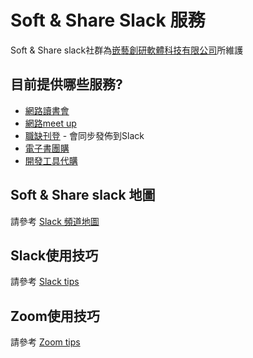 # Soft & Share Slack 服務
Soft & Share slack社群為[嵌藝創研軟體科技有限公司](https://softnshare.wordpress.com/關於/)所維護

## 目前提供哪些服務?
- [網路讀書會](https://softnshare.wordpress.com)
- [網路meet up](https://github.com/softnshare/meetups)
- [職缺刊登](https://softnshare.wordpress.com/職缺刊登/) - 會同步發佈到Slack 
- [電子書團購](https://www.facebook.com/groups/softnshareGroupBuy/)
- [開發工具代購](https://softnshare.wordpress.com/工具/)


## Soft & Share slack 地圖

請參考 [Slack 頻道地圖](https://softnshare.wordpress.com/soft-share-slack-頻道地圖/)


## Slack使用技巧

請參考 [Slack tips](https://github.com/softnshare/slack/blob/master/slacktips/readme.md)

## Zoom使用技巧

請參考 [Zoom tips](https://github.com/softnshare/slack/blob/master/zoom/README.md)
